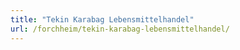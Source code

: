 ```yaml
---
title: "Tekin Karabag Lebensmittelhandel"
url: /forchheim/tekin-karabag-lebensmittelhandel/
---
```

